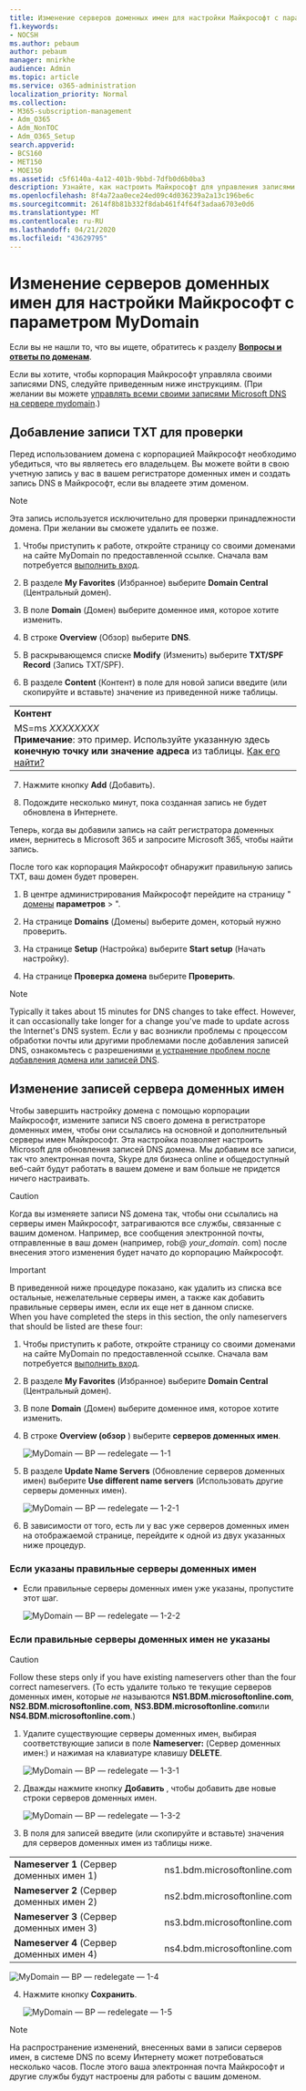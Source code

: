 ```yaml
---
title: Изменение серверов доменных имен для настройки Майкрософт с параметром MyDomain
f1.keywords:
- NOCSH
ms.author: pebaum
author: pebaum
manager: mnirkhe
audience: Admin
ms.topic: article
ms.service: o365-administration
localization_priority: Normal
ms.collection:
- M365-subscription-management
- Adm_O365
- Adm_NonTOC
- Adm_O365_Setup
search.appverid:
- BCS160
- MET150
- MOE150
ms.assetid: c5f6140a-4a12-401b-9bbd-7dfb0d6b0ba3
description: Узнайте, как настроить Майкрософт для управления записями DNS в пользовательском домене на MyDomain.
ms.openlocfilehash: 8f4a72aa0ece24ed09c4d036239a2a13c196be6c
ms.sourcegitcommit: 2614f8b81b332f8dab461f4f64f3adaa6703e0d6
ms.translationtype: MT
ms.contentlocale: ru-RU
ms.lasthandoff: 04/21/2020
ms.locfileid: "43629795"
---
```

# <a name="change-nameservers-to-set-up-microsoft-with-mydomain"></a>Изменение серверов доменных имен для настройки Майкрософт с параметром MyDomain

 Если вы не нашли то, что вы ищете, обратитесь к разделу **[Вопросы и ответы по доменам](../setup/domains-faq.md)**.
  
Если вы хотите, чтобы корпорация Майкрософт управляла своими записями DNS, следуйте приведенным ниже инструкциям. (При желании вы можете [управлять всеми своими записями Microsoft DNS на сервере mydomain](create-dns-records-at-mydomain.md).)
  
## <a name="add-a-txt-record-for-verification"></a>Добавление записи TXT для проверки

Перед использованием домена с корпорацией Майкрософт необходимо убедиться, что вы являетесь его владельцем. Вы можете войти в свою учетную запись у вас в вашем регистраторе доменных имен и создать запись DNS в Майкрософт, если вы владеете этим доменом.
  
> [!NOTE]
> Эта запись используется исключительно для проверки принадлежности домена. При желании вы сможете удалить ее позже. 
  
1. Чтобы приступить к работе, откройте страницу со своими доменами на сайте MyDomain по предоставленной ссылке. Сначала вам потребуется [выполнить вход](https://www.mydomain.com/controlpanel).
    
2. В разделе **My Favorites** (Избранное) выберите **Domain Central** (Центральный домен).
    
3. В поле **Domain** (Домен) выберите доменное имя, которое хотите изменить.
    
4. В строке **Overview** (Обзор) выберите **DNS**.
    
5. В раскрывающемся списке **Modify** (Изменить) выберите **TXT/SPF Record** (Запись TXT/SPF).
    
6. В разделе **Content** (Контент) в поле для новой записи введите (или скопируйте и вставьте) значение из приведенной ниже таблицы.
    
||
|:-----|
|**Контент** <br/> |
|MS=ms *XXXXXXXX*  <br/> **Примечание**: это пример. Используйте указанную здесь **конечную точку или значение адреса** из таблицы. [Как его найти?](../get-help-with-domains/information-for-dns-records.md)          |
   
7. Нажмите кнопку **Add** (Добавить).
    
8. Подождите несколько минут, пока созданная запись не будет обновлена в Интернете.
    
Теперь, когда вы добавили запись на сайт регистратора доменных имен, вернитесь в Microsoft 365 и запросите Microsoft 365, чтобы найти запись.
  
После того как корпорация Майкрософт обнаружит правильную запись TXT, ваш домен будет проверен.
  
1. В центре администрирования Майкрософт перейдите на страницу " <a href="https://go.microsoft.com/fwlink/p/?linkid=834818" target="_blank">домены</a> **параметров** \> ".

    
2. На странице **Domains** (Домены) выберите домен, который нужно проверить. 
    
3. На странице **Setup** (Настройка) выберите **Start setup** (Начать настройку).
    
4. На странице **Проверка домена** выберите **Проверить**.
    
> [!NOTE]
> Typically it takes about 15 minutes for DNS changes to take effect. However, it can occasionally take longer for a change you've made to update across the Internet's DNS system. Если у вас возникли проблемы с процессом обработки почты или другими проблемами после добавления записей DNS, ознакомьтесь с разрешениями [и устранение проблем после добавления домена или записей DNS](../get-help-with-domains/find-and-fix-issues.md). 
  
## <a name="change-your-domains-nameserver-ns-records"></a>Изменение записей сервера доменных имен

Чтобы завершить настройку домена с помощью корпорации Майкрософт, измените записи NS своего домена в регистраторе доменных имен, чтобы они ссылались на основной и дополнительный серверы имен Майкрософт. Эта настройка позволяет настроить Microsoft для обновления записей DNS домена. Мы добавим все записи, так что электронная почта, Skype для бизнеса online и общедоступный веб-сайт будут работать в вашем домене и вам больше не придется ничего настраивать.
  
> [!CAUTION]
> Когда вы изменяете записи NS домена так, чтобы они ссылались на серверы имен Майкрософт, затрагиваются все службы, связанные с вашим доменом. Например, все сообщения электронной почты, отправленные в ваш домен (например, rob@ *your_domain.* com) после внесения этого изменения будет начато до корпорацию Майкрософт. 
  
> [!IMPORTANT]
> В приведенной ниже процедуре показано, как удалить из списка все остальные, нежелательные серверы имен, а также как добавить правильные серверы имен, если их еще нет в данном списке.<br/> When you have completed the steps in this section, the only nameservers that should be listed are these four:
  
1. Чтобы приступить к работе, откройте страницу со своими доменами на сайте MyDomain по предоставленной ссылке. Сначала вам потребуется [выполнить вход](https://www.mydomain.com/controlpanel).
    
2. В разделе **My Favorites** (Избранное) выберите **Domain Central** (Центральный домен).
    
3. В поле **Domain** (Домен) выберите доменное имя, которое хотите изменить.
    
4. В строке **Overview (обзор** ) выберите **серверов доменных имен**.
    
    ![MyDomain — BP — redelegate — 1-1](../../media/49e91235-44b5-46d6-a82e-8f11329db3d6.png)
  
5. В разделе **Update Name Servers** (Обновление серверов доменных имен) выберите **Use different name servers** (Использовать другие серверы доменных имен).
    
    ![MyDomain — BP — redelegate — 1-2-1](../../media/f869fb26-54dc-4b66-8378-a78a79b582bd.png)
  
6. В зависимости от того, есть ли у вас уже серверов доменных имен на отображаемой странице, перейдите к одной из двух указанных ниже процедур.
    
### <a name="if-the-correct-nameservers-are-already-listed"></a>Если указаны правильные серверы доменных имен

- Если правильные серверы доменных имен уже указаны, пропустите этот шаг.
    
    ![MyDomain — BP — redelegate — 1-2-2](../../media/601f6a46-15bd-4a92-b792-ac628ff86628.png)
  
### <a name="if-the-correct-nameservers-are-not-already-listed"></a>Если правильные серверы доменных имен не указаны

> [!CAUTION]
> Follow these steps only if you have existing nameservers other than the four correct nameservers. (То есть удалите только те текущие серверов доменных имен, которые *не* называются **NS1.BDM.microsoftonline.com**, **NS2.BDM.microsoftonline.com**, **NS3.BDM.microsoftonline.com**или **NS4.BDM.microsoftonline.com**.) 
  
1. Удалите существующие серверы доменных имен, выбирая соответствующие записи в поле **Nameserver:** (Сервер доменных имен:) и нажимая на клавиатуре клавишу **DELETE**. 
    
    ![MyDomain — BP — redelegate — 1-3-1](../../media/5024cd27-a2b1-42a2-99e4-5ceb5e6eddb9.png)
  
2. Дважды нажмите кнопку **Добавить** , чтобы добавить две новые строки серверов доменных имен. 
    
    ![MyDomain — BP — redelegate — 1-3-2](../../media/19307893-2f73-4e4d-9221-a5870e09ab48.png)
  
3. В поля для записей введите (или скопируйте и вставьте) значения для серверов доменных имен из таблицы ниже.
    
|||
|:-----|:-----|
|**Nameserver 1** (Сервер доменных имен 1) <br/> |ns1.bdm.microsoftonline.com  <br/> |
|**Nameserver 2** (Сервер доменных имен 2) <br/> |ns2.bdm.microsoftonline.com  <br/> |
|**Nameserver 3** (Сервер доменных имен 3) <br/> |ns3.bdm.microsoftonline.com  <br/> |
|**Nameserver 4** (Сервер доменных имен 4) <br/> |ns4.bdm.microsoftonline.com  <br/> |
   
   ![MyDomain — BP — redelegate — 1-4](../../media/7427e99c-49c7-4a2e-a5bf-66fc46900cd1.png)
  
4. Нажмите кнопку **Сохранить**.
    
    ![MyDomain — BP — redelegate — 1-5](../../media/48473816-b881-47f0-9344-74622efa3bf8.png)
  
> [!NOTE]
> На распространение изменений, внесенных вами в записи серверов имен, в системе DNS по всему Интернету может потребоваться несколько часов. После этого ваша электронная почта Майкрософт и другие службы будут настроены для работы с вашим доменом. 
